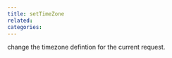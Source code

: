 ```yaml
---
title: setTimeZone
related:
categories:
---
```


change the timezone defintion for the current request.